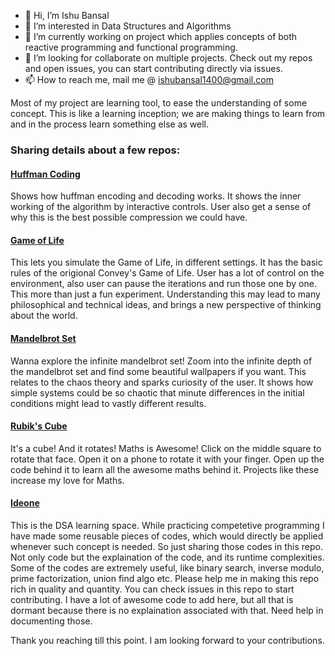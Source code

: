 - 👋 Hi, I’m Ishu Bansal
- 👀 I’m interested in Data Structures and Algorithms
- 🌱 I’m currently working on project which applies concepts of both reactive programming and functional programming.
- 💞️ I’m looking for collaborate on multiple projects. Check out my repos and open issues, you can start contributing directly via issues.
- 📫 How to reach me, mail me @ ishubansal1400@gmail.com


Most of my project are learning tool, to ease the understanding of some concept.
This is like a learning inception; we are making things to learn from and in the process learn something else as well.

### Sharing details about a few repos:
#### [Huffman Coding](https://ishu9bansal.github.io/huffman)
Shows how huffman encoding and decoding works. It shows the inner working of the algorithm by interactive controls.
User also get a sense of why this is the best possible compression we could have.

#### [Game of Life](https://ishu9bansal.github.io/game-of-life)
This lets you simulate the Game of Life, in different settings. It has the basic rules of the origional Convey's Game of Life.
User has a lot of control on the environment, also user can pause the iterations and run those one by one. This more than just a fun experiment.
Understanding this may lead to many philosophical and technical ideas, and brings a new perspective of thinking about the world.

#### [Mandelbrot Set](https://ishu9bansal.github.io/mandelbrot)
Wanna explore the infinite mandelbrot set! Zoom into the infinite depth of the mandelbrot set and find some beautiful wallpapers if you want.
This relates to the chaos theory and sparks curiosity of the user. It shows how simple systems could be so chaotic that minute differences in the initial conditions might lead to vastly different results.

#### [Rubik's Cube](https://ishu9bansal.github.io/rubik_cube/)
It's a cube! And it rotates! Maths is Awesome!
Click on the middle square to rotate that face.
Open it on a phone to rotate it with your finger.
Open up the code behind it to learn all the awesome maths behind it.
Projects like these increase my love for Maths.

#### [Ideone](https://ishu9bansal.github.io/ideone/)
This is the DSA learning space. While practicing competetive programming I have made some reusable pieces of codes, which would directly be applied whenever such concept is needed.
So just sharing those codes in this repo. Not only code but the explaination of the code, and its runtime complexities.
Some of the codes are extremely useful, like binary search, inverse modulo, prime factorization, union find algo etc.
Please help me in making this repo rich in quality and quantity. You can check issues in this repo to start contributing.
I have a lot of awesome code to add here, but all that is dormant because there is no explaination associated with that. Need help in documenting those.

Thank you reaching till this point.
I am looking forward to your contributions.

<!---
ishu9bansal/ishu9bansal is a ✨ special ✨ repository because its `README.md` (this file) appears on your GitHub profile.
You can click the Preview link to take a look at your changes.
--->
